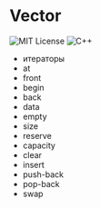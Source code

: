 # Vector
<img src="https://img.shields.io/github/license/mightyK1ngRichard/IU5?color=brightgreen" alt="MIT License"> <img src="https://img.shields.io/badge/language-C++-purple.svg" alt="C++">

- итераторы
- at
- front
- begin
- back
- data
- empty
- size
- reserve
- capacity
- clear
- insert
- push-back
- pop-back
- swap 
